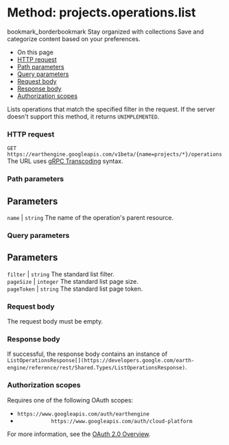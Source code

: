  
#  Method: projects.operations.list
bookmark_borderbookmark Stay organized with collections  Save and categorize content based on your preferences. 
  * On this page
  * [HTTP request](https://developers.google.com/earth-engine/reference/rest/v1beta/projects.operations/list#http-request)
  * [Path parameters](https://developers.google.com/earth-engine/reference/rest/v1beta/projects.operations/list#path-parameters)
  * [Query parameters](https://developers.google.com/earth-engine/reference/rest/v1beta/projects.operations/list#query-parameters)
  * [Request body](https://developers.google.com/earth-engine/reference/rest/v1beta/projects.operations/list#request-body)
  * [Response body](https://developers.google.com/earth-engine/reference/rest/v1beta/projects.operations/list#response-body)
  * [Authorization scopes](https://developers.google.com/earth-engine/reference/rest/v1beta/projects.operations/list#authorization-scopes)


Lists operations that match the specified filter in the request. If the server doesn't support this method, it returns `UNIMPLEMENTED`.
### HTTP request
`GET https://earthengine.googleapis.com/v1beta/{name=projects/*}/operations`
The URL uses [gRPC Transcoding](https://google.aip.dev/127) syntax.
### Path parameters
Parameters  
---  
`name` |  `string` The name of the operation's parent resource.  
### Query parameters
Parameters  
---  
`filter` |  `string` The standard list filter.  
`pageSize` |  `integer` The standard list page size.  
`pageToken` |  `string` The standard list page token.  
### Request body
The request body must be empty.
### Response body
If successful, the response body contains an instance of `ListOperationsResponse[](https://developers.google.com/earth-engine/reference/rest/Shared.Types/ListOperationsResponse)`.
### Authorization scopes
Requires one of the following OAuth scopes:
  * `https://www.googleapis.com/auth/earthengine`
  * `           https://www.googleapis.com/auth/cloud-platform`


For more information, see the [OAuth 2.0 Overview](https://developers.google.com/identity/protocols/OAuth2).
